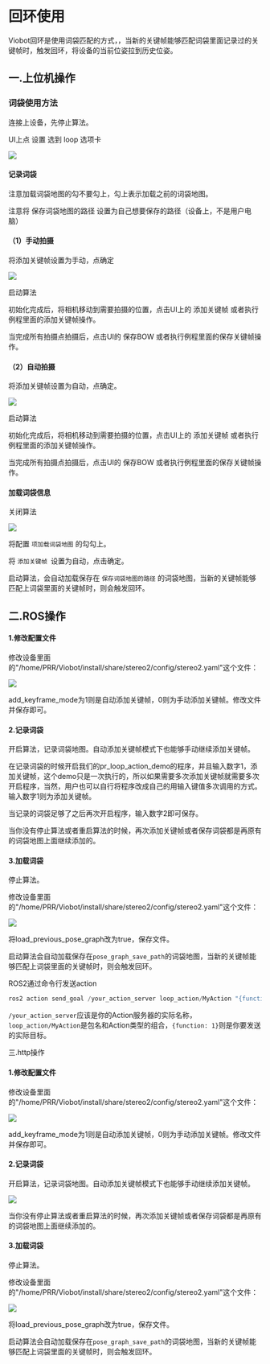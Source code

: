 # 回环使用

Viobot回环是使用词袋匹配的方式，，当新的关键帧能够匹配词袋里面记录过的关键帧时，触发回环，将设备的当前位姿拉到历史位姿。

## 一.上位机操作

### 词袋使用方法

连接上设备，先停止算法。

UI上点 设置 选到 loop 选项卡

![](image/image_zFip5xWMhj.png)

#### 记录词袋

注意加载词袋地图的勾不要勾上，勾上表示加载之前的词袋地图。

注意将 保存词袋地图的路径 设置为自己想要保存的路径（设备上，不是用户电脑）

#### （1）手动拍摄

将添加关键帧设置为手动，点确定

![](image/image_dlVKd9bP-Z.png)

启动算法

初始化完成后，将相机移动到需要拍摄的位置，点击UI上的 添加关键帧 或者执行例程里面的添加关键帧操作。

当完成所有拍摄点拍摄后，点击UI的 保存BOW 或者执行例程里面的保存关键帧操作。

#### （2）自动拍摄

将添加关键帧设置为自动，点确定。

![](image/image_Or8PqZswgg.png)

启动算法

初始化完成后，将相机移动到需要拍摄的位置，点击UI上的 添加关键帧 或者执行例程里面的添加关键帧操作。

当完成所有拍摄点拍摄后，点击UI的 保存BOW 或者执行例程里面的保存关键帧操作。

#### 加载词袋信息

关闭算法

![](image/image_Pu1UCRXH8d.png)

将配置 `项加载词袋地图` 的勾勾上。

将 `添加关键帧 `设置为自动，点击确定。

启动算法，会自动加载保存在 `保存词袋地图的路径` 的词袋地图，当新的关键帧能够匹配上词袋里面的关键帧时，则会触发回环。

## 二.ROS操作

#### 1.修改配置文件

修改设备里面的"/home/PRR/Viobot/install/share/stereo2/config/stereo2.yaml"这个文件：

![](image/image_K8ZeVGf7H_.png)

add\_keyframe\_mode为1则是自动添加关键帧，0则为手动添加关键帧。修改文件并保存即可。

#### 2.记录词袋

开启算法，记录词袋地图。自动添加关键帧模式下也能够手动继续添加关键帧。

在记录词袋的时候开启我们的pr\_loop\_action\_demo的程序，并且输入数字1，添加关键帧，这个demo只是一次执行的，所以如果需要多次添加关键帧就需要多次开启程序，当然，用户也可以自行将程序改成自己的用输入键值多次调用的方式。输入数字1则为添加关键帧。

当记录的词袋足够了之后再次开启程序，输入数字2即可保存。

当你没有停止算法或者重启算法的时候，再次添加关键帧或者保存词袋都是再原有的词袋地图上面继续添加的。

#### 3.加载词袋

停止算法。

修改设备里面的"/home/PRR/Viobot/install/share/stereo2/config/stereo2.yaml"这个文件：

![](image/image_E2nxNHmklv.png)

将load\_previous\_pose\_graph改为true，保存文件。

启动算法会自动加载保存在`pose_graph_save_path`的词袋地图，当新的关键帧能够匹配上词袋里面的关键帧时，则会触发回环。

ROS2通过命令行发送action

```c++
ros2 action send_goal /your_action_server loop_action/MyAction "{function: 1}"

```

`/your_action_server`应该是你的Action服务器的实际名称，`loop_action/MyAction`是包名和Action类型的组合，`{function: 1}`则是你要发送的实际目标。

三.http操作

#### 1.修改配置文件

修改设备里面的"/home/PRR/Viobot/install/share/stereo2/config/stereo2.yaml"这个文件：

![](image/image_K8ZeVGf7H_.png)

add\_keyframe\_mode为1则是自动添加关键帧，0则为手动添加关键帧。修改文件并保存即可。

#### 2.记录词袋

开启算法，记录词袋地图。自动添加关键帧模式下也能够手动继续添加关键帧。

![](image/image_a_5PKDcnIl.png)

当你没有停止算法或者重启算法的时候，再次添加关键帧或者保存词袋都是再原有的词袋地图上面继续添加的。

#### 3.加载词袋

停止算法。

修改设备里面的"/home/PRR/Viobot/install/share/stereo2/config/stereo2.yaml"这个文件：

![](image/image_E2nxNHmklv.png)

将load\_previous\_pose\_graph改为true，保存文件。

启动算法会自动加载保存在`pose_graph_save_path`的词袋地图，当新的关键帧能够匹配上词袋里面的关键帧时，则会触发回环。
